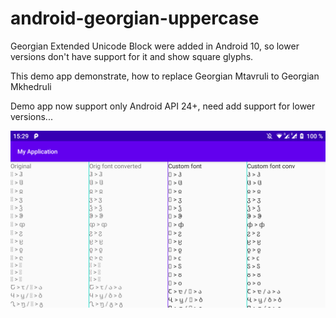 # android-georgian-uppercase

Georgian Extended Unicode Block were added in Android 10, so lower versions don't have support for it and show square glyphs.

This demo app demonstrate, how to replace Georgian Mtavruli to Georgian Mkhedruli

Demo app now support only Android API 24+, need add support for lower versions...

![none](_addons/images/image_compare.png)
